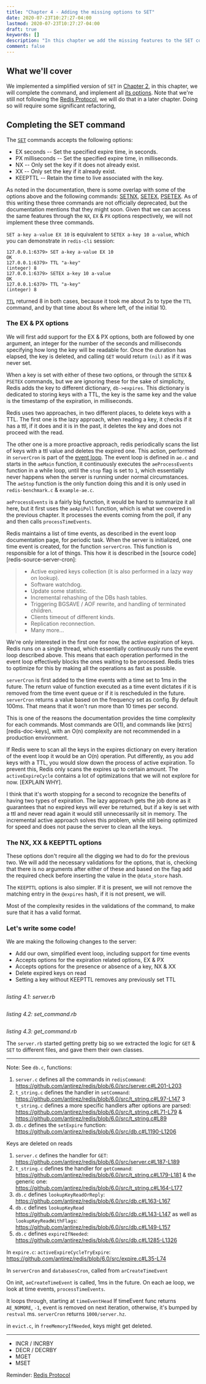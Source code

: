 ```yaml
---
title: "Chapter 4 - Adding the missing options to SET"
date: 2020-07-23T10:27:27-04:00
lastmod: 2020-07-23T10:27:27-04:00
draft: true
keywords: []
description: "In this chapter we add the missing features to the SET command we implemented in chapter 2, EX, PX, NX, XX & KEEPTTL"
comment: false
---
```


## What we'll cover

We implemented a simplified version of `SET` in [Chapter 2][chapter-2], in this chapter, we will complete the command, and implement all [its options][redis-doc-set]. Note that we're still not following the [Redis Protocol][redis-protocol], we will do that in a later chapter. Doing so will require some significant refactoring,

## Completing the SET command

The [`SET`][redis-doc-set] commands accepts the following options:


- EX seconds -- Set the specified expire time, in seconds.
- PX milliseconds -- Set the specified expire time, in milliseconds.
- NX -- Only set the key if it does not already exist.
- XX -- Only set the key if it already exist.
- KEEPTTL -- Retain the time to live associated with the key.

As noted in the documentation, there is some overlap with some of the options above and the following commands: [SETNX][redis-doc-setnx], [SETEX][redis-doc-setex], [PSETEX][redis-doc-psetex]. As of this writing these three commands are not officially deprecated, but the documentation mentions that they might soon. Given that we can access the same features through the `NX`, `EX` & `PX` options respectively, we will not implement these three commands.

`SET a-key a-value EX 10` is equivalent to `SETEX a-key 10 a-value`, which you can demonstrate in `redis-cli` session:

```
127.0.0.1:6379> SET a-key a-value EX 10
OK
127.0.0.1:6379> TTL "a-key"
(integer) 8
127.0.0.1:6379> SETEX a-key 10 a-value
OK
127.0.0.1:6379> TTL "a-key"
(integer) 8
```

[`TTL`][redis-doc-ttl] returned 8 in both cases, because it took me about 2s to type the `TTL` command, and by that time about 8s where left, of the initial 10.

### The EX & PX options

We will first add support for the EX & PX options, both are followed by one argument, an integer for the number of the seconds and milliseconds specifying how long the key will be readable for. Once the duration has elapsed, the key is deleted, and calling `GET` would return `(nil)` as if it was never set.

When a key is set with either of these two options, or through the `SETEX` & `PSETEX` commands, but we are ignoring these for the sake of simplicity, Redis adds the key to different dictionary, `db->expires`. This dictionary is dedicated to storing keys with a TTL, the key is the same key and the value is the timestamp of the expiration, in milliseconds.

Redis uses two approaches, in two different places, to delete keys with a TTL. The first one is the lazy approach, when reading a key, it checks if it has a ttl, if it does and it is in the past, it deletes the key and does not proceed with the read.

The other one is a more proactive approach, redis periodically scans the list of keys with a ttl value and deletes the expired one. This action, performed in `serverCron` is part of the [event loop][redis-doc-event-loop]. The event loop is defined in `ae.c` and starts in the `aeMain` function, it continuously executes the `aeProcessEvents` function in a while loop, until the `stop` flag is set to `1`, which essentially never happens when the server is running under normal circumstances. The `aeStop` function is the only function doing this and it is only used in `redis-benchmark.c` & `example-ae.c`.

`aeProcessEvents` is a fairly big function, it would be hard to summarize it all here, but it first uses the `aeApiPoll` function, which is what we covered in the previous chapter. It processes the events coming from the poll, if any and then calls `processTimeEvents`.

Redis maintains a list of time events, as described in the event loop documentation page, for periodic task. When the server is initialized, one time event is created, for the function `serverCron`. This function is responsible for a lot of things. This how it is described in the [source code][redis-source-server-cron]:

> - Active expired keys collection (it is also performed in a lazy way on lookup).
> - Software watchdog.
> - Update some statistic.
> - Incremental rehashing of the DBs hash tables.
> - Triggering BGSAVE / AOF rewrite, and handling of terminated children.
> - Clients timeout of different kinds.
> - Replication reconnection.
> - Many more...

We're only interested in the first one for now, the active expiration of keys. Redis runs on a single thread, which essentially continuously runs the event loop described above. This means that each operation performed in the event loop effectively blocks the ones waiting to be processed. Redis tries to optimize for this by making all the operations as fast as possible.

`serverCron` is first added to the time events with a time set to 1ms in the future. The return value of function executed as a time event dictates if it is removed from the time event queue or if it is rescheduled in the future. `serverCron` returns a value based on the frequency set as config. By default 100ms. That means that it won't run more than 10 times per second.

This is one of the reasons the documentation provides the time complexity for each commands. Most commands are O(1), and commands like [`KEYS`][redis-doc-keys], with an O(n) complexity are not recommended in a production environment.

If Redis were to scan all the keys in the expires dictionary on every iteration of the event loop it would be an O(n) operation. Put differently, as you add keys with a TTL, you would slow down the process of active expiration. To prevent this, Redis only scans the expires up to certain amount. The `activeExpireCycle` contains a lot of optimizations that we will not explore for now. [EXPLAIN WHY].

I think that it's worth stopping for a second to recognize the benefits of having two types of expiration. The lazy approach gets the job done as it guarantees that no expired keys will ever be returned, but if a key is set with a ttl and never read again it would still unnecessarily sit in memory. The incremental active approach solves this problem, while still being optimized for speed and does not pause the server to clean all the keys.

### The NX, XX & KEEPTTL options

These options don't require all the digging we had to do for the previous two. We will add the necessary validations for the options, that is, checking that there is no arguments after either of these and based on the flag add the required check before inserting the value in the `@data_store` hash.

The `KEEPTTL` options is also simpler. If it is present, we will not remove the matching entry in the `@expires` hash, if it is not present, we will.

Most of the complexity resides in the validations of the command, to make sure that it has a valid format.

### Let's write some code!

We are making the following changes to the server:

- Add our own, simplified event loop, including support for time events
- Accepts options for the expiration related options, EX & PX
- Accepts options for the presence or absence of a key, NX & XX
- Delete expired keys on read
- Setting a key without KEEPTTL removes any previously set TTL

``` ruby

```
_listing 4.1: server.rb_

``` ruby

```
_listing 4.2: set_command.rb_

``` ruby

```
_listing 4.3: get_command.rb_

The `server.rb` started getting pretty big so we extracted the logic for `GET` & `SET` to different files, and gave them their own classes.

---

Note: See `db.c`, functions:

1. `server.c` defines all the commands in `redisCommand`:   https://github.com/antirez/redis/blob/6.0/src/server.c#L201-L203
2. `t_string.c` defines the handler in `setCommand`: https://github.com/antirez/redis/blob/6.0/src/t_string.c#L97-L147
3  `t_string.c` defines a more specific handlers after options are parsed: https://github.com/antirez/redis/blob/6.0/src/t_string.c#L71-L79 & https://github.com/antirez/redis/blob/6.0/src/t_string.c#L89
4. `db.c` defines the `setExpire` function: https://github.com/antirez/redis/blob/6.0/src/db.c#L1190-L1206

Keys are deleted on reads

1. `server.c` defines the handler for `GET`: https://github.com/antirez/redis/blob/6.0/src/server.c#L187-L189
2. `t_string.c` defines the handler for `getCommand`: https://github.com/antirez/redis/blob/6.0/src/t_string.c#L179-L181 & the generic one: https://github.com/antirez/redis/blob/6.0/src/t_string.c#L164-L177
3. `db.c` defines `lookupKeyReadOrReply`: https://github.com/antirez/redis/blob/6.0/src/db.c#L163-L167
4. `db.c` defines `lookupKeyRead`  https://github.com/antirez/redis/blob/6.0/src/db.c#L143-L147 as well as `lookupKeyReadWithFlags`: https://github.com/antirez/redis/blob/6.0/src/db.c#L149-L157
5. `db.c` defines `expireIfNeeded`: https://github.com/antirez/redis/blob/6.0/src/db.c#L1285-L1326

In `expire.c`: `activeExpireCycleTryExpire`: https://github.com/antirez/redis/blob/6.0/src/expire.c#L35-L74

In `serverCron` and `databasesCron`, called from `arCreateTimeEvent`

On init, `aeCreateTimeEvent` is called, 1ms in the future. On each ae loop, we look at time events, `processTimeEvents`.

It loops through, starting at `timeEventHead`
If timeEvent func returns `AE_NOMORE`, `-1`, event is removed on next iteration, otherwise, it's bumped by `restval` ms. `serverCron` returns `1000/server.hz`.

in `evict.c`, in `freeMemoryIfNeeded`, keys might get deleted.

---

- INCR / INCRBY
- DECR / DECRBY
- MGET
- MSET

Reminder:
[Redis Protocol](https://redis.io/topics/protocol#resp-bulk-strings)


[chapter-2]:/post/chapter-2-respond-to-get-and-set/
[redis-protocol]:https://redis.io/topics/protocol
[redis-doc-set]:https://redis.io/commands/set
[redis-doc-setnx]:https://redis.io/commands/setnx
[redis-doc-setex]:https://redis.io/commands/setex
[redis-doc-psetex]:https://redis.io/commands/psetex
[redis-doc-ttl]:http://redis.io/commands/ttl
[redis-doc-event-loop]:https://redis.io/topics/internals-rediseventlib
[redis-docs-keys]:https://redis.io/commands/keys
